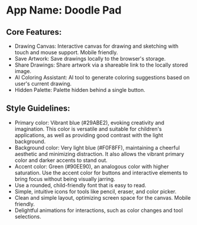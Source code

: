 # **App Name**: Doodle Pad

## Core Features:

- Drawing Canvas: Interactive canvas for drawing and sketching with touch and mouse support. Mobile friendly.
- Save Artwork: Save drawings locally to the browser's storage.
- Share Drawings: Share artwork via a shareable link to the locally stored image.
- AI Coloring Assistant: AI tool to generate coloring suggestions based on user's current drawing.
- Hidden Palette: Palette hidden behind a single button.

## Style Guidelines:

- Primary color: Vibrant blue (#29ABE2), evoking creativity and imagination. This color is versatile and suitable for children's applications, as well as providing good contrast with the light background.
- Background color: Very light blue (#F0F8FF), maintaining a cheerful aesthetic and minimizing distraction. It also allows the vibrant primary color and darker accents to stand out.
- Accent color: Green (#90EE90), an analogous color with higher saturation. Use the accent color for buttons and interactive elements to bring focus without being visually jarring.
- Use a rounded, child-friendly font that is easy to read.
- Simple, intuitive icons for tools like pencil, eraser, and color picker.
- Clean and simple layout, optimizing screen space for the canvas. Mobile friendly.
- Delightful animations for interactions, such as color changes and tool selections.